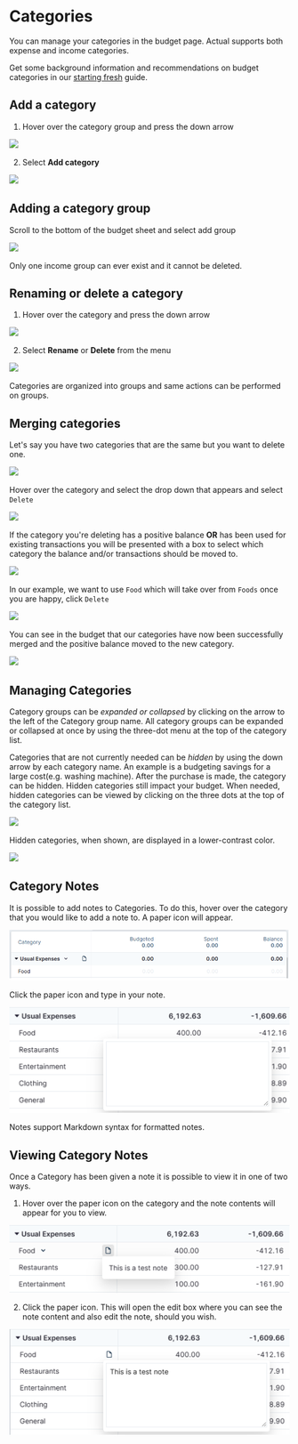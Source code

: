 # Categories

You can manage your categories in the budget page. Actual supports both expense and income categories.

Get some background information and recommendations on budget categories in our 
[starting fresh](/docs/getting-started/starting-fresh#2-setting-up-your-budget-categories) guide.

## Add a category

1. Hover over the category group and press the down arrow

![](/img/categories/CategoryGroupRename.png)

2. Select **Add category**

![](/img/categories/CategoryGroupAddCategory.png)

## Adding a category group

Scroll to the bottom of the budget sheet and select add group

![](/img/categories/AddCategoryGroup.png)

Only one income group can ever exist and it cannot be deleted.

## Renaming or delete a category

1. Hover over the category and press the down arrow

![](/img/categories/RenameCategoryDropDown.png)

2. Select **Rename** or **Delete** from the menu

![](/img/categories/RenameCategoryOptions.png)

Categories are organized into groups and same actions can be performed on groups.

## Merging categories

Let's say you have two categories that are the same but you want to delete one.

![](/img/categories/DuplicatedCategories.png)

Hover over the category and select the drop down that appears and select `Delete`

![](/img/categories/RenameCategoryOptions.png)

If the category you're deleting has a positive balance **OR** has been used for existing transactions you will be presented with a box to select which category the balance and/or transactions should be moved to.

![](/img/categories/CategoryDeleteConfirmation.png)

In our example, we want to use `Food` which will take over from `Foods` once you are happy, click `Delete`

![](/img/categories/CategoryDeleteConfirmationNewCat.png)

You can see in the budget that our categories have now been successfully merged and the positive balance moved to the new category.

![](/img/categories/CategoriesMerged.png)

## Managing Categories

Category groups can be *expanded or collapsed* by clicking on the arrow to the left of the Category group name. All category groups can be expanded or collapsed at once by using the three-dot menu at the top of the category list.

Categories that are not currently needed can be *hidden* by using the down arrow by each category name. An example is a budgeting savings for a large cost(e.g. washing machine). After the purchase is made, the category can be hidden. Hidden categories still impact your budget. When needed, hidden categories can be viewed by clicking on the three dots at the top of the category list. 

![](/img/categories/CategoryToggleHidden.png)

Hidden categories, when shown, are displayed in a lower-contrast color.

![](/img/categories/CategoriesHidden.png)

## Category Notes

It is possible to add notes to Categories. To do this, hover over the category that you would like to add a note to. A paper icon will appear.

![](/static/img/categories/CategoryGroupRename.png)

Click the paper icon and type in your note.

![](/static/img/categories/CategoryAddNote.png)

Notes support Markdown syntax for formatted notes.

## Viewing Category Notes

Once a Category has been given a note it is possible to view it in one of two ways.

1. Hover over the paper icon on the category and the note contents will appear for you to view.

![](/static/img/categories/CategoryViewNoteHover.png)

2. Click the paper icon. This will open the edit box where you can see the note content and also edit the note, should you wish.

![](/static/img/categories/CategoryEditNote.png)
